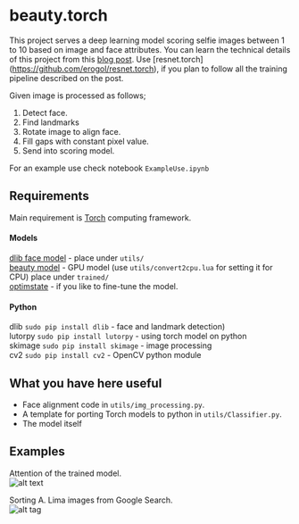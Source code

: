 # beauty.torch

This project serves a deep learning model scoring selfie images between 1 to 10 based on image
and face attributes. You can learn the technical details of this project from this [blog post](http://www.erogol.com/selfai-predicting-facial-beauty-selfies/). Use [resnet.torch] (https://github.com/erogol/resnet.torch), if you plan to follow all the training pipeline described on the post. 

Given image is processed as follows;  

1. Detect face.
2. Find landmarks
3. Rotate image to align face.
4. Fill gaps with constant pixel value.
5. Send into scoring model.

For an example use check notebook ```ExampleUse.ipynb```  

## Requirements
Main requirement is [Torch](http://torch.ch/docs/getting-started.html) computing framework.  

#### Models
[dlib face model](http://dlib.net/files/shape_predictor_68_face_landmarks.dat.bz2) - place under ```utils/```  
[beauty model](https://www.dropbox.com/s/yezp73uxqnd86e6/model_best.t7) - GPU model (use ```utils/convert2cpu.lua``` for setting it for CPU) place under ```trained/```  
[optimstate](https://www.dropbox.com/s/yezp73uxqnd86e6/model_best.t7) - if you like to fine-tune the model. 

#### Python
dlib ```sudo pip install dlib``` - face and landmark detection)  
lutorpy ```sudo pip install lutorpy``` - using torch model on python  
skimage ```sudo pip install skimage``` - image processing  
cv2 ```sudo pip install cv2``` - OpenCV python module  

## What you have here useful
* Face alignment code in ```utils/img_processing.py```.
* A template for porting Torch models to python in ```utils/Classifier.py```.
* The model itself

## Examples
Attention of the trained model.  
![alt text](https://raw.githubusercontent.com/erogol/beauty.torch/master/exps/pitt.png "Model attention")

Sorting A. Lima images from Google Search.  
![alt tag](https://raw.githubusercontent.com/erogol/beauty.torch/master/exps/out.gif)
